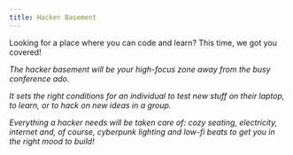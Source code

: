```yaml
---
title: Hacker Basement
---
```

Looking for a place where you can code and learn? This time, we got you covered!

*The hacker basement will be your high-focus zone away from the busy conference ado.*

*It sets the right conditions for an individual to test new stuff on their laptop, to learn, or to hack on new ideas in a group.*

*Everything a hacker needs will be taken care of: cozy seating, electricity, internet and, of course, cyberpunk lighting and low-fi beats to get you in the right mood to build!*
